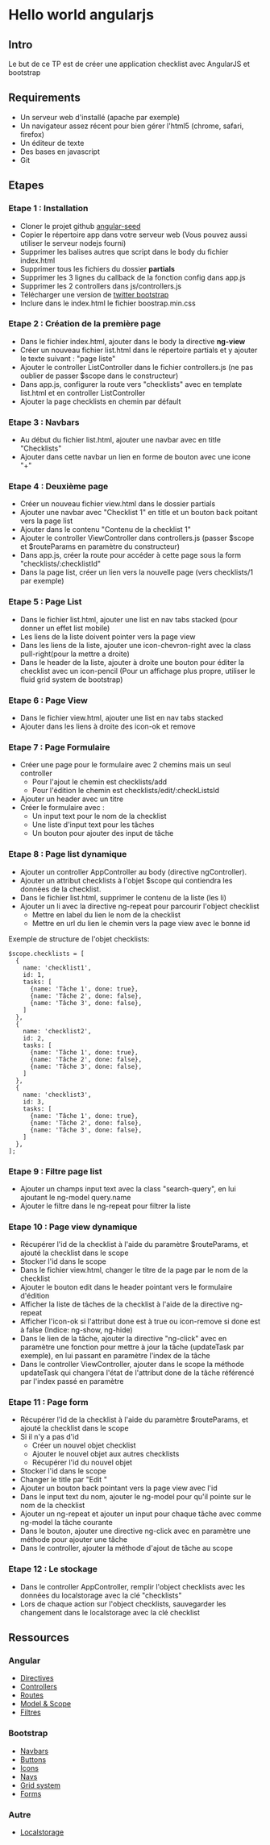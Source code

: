 Hello world angularjs
=====================

Intro
-----

Le but de ce TP est de créer une application checklist avec AngularJS et bootstrap

Requirements
------------

- Un serveur web d'installé (apache par exemple)
- Un navigateur assez récent pour bien gérer l'html5 (chrome, safari, firefox)
- Un éditeur de texte
- Des bases en javascript
- Git

Etapes
------

### Etape 1 : Installation

- Cloner le projet github [angular-seed](https://github.com/angular/angular-seed)
- Copier le répertoire app dans votre serveur web (Vous pouvez aussi utiliser le serveur nodejs fourni)
- Supprimer les balises autres que script dans le body du fichier index.html
- Supprimer tous les fichiers du dossier **partials**
- Supprimer les 3 lignes du callback de la fonction config dans app.js
- Supprimer les 2 controllers dans js/controllers.js
- Télécharger une version de [twitter bootstrap](http://twitter.github.io/bootstrap/) 
- Inclure dans le index.html le fichier boostrap.min.css

### Etape 2 : Création de la première page

- Dans le fichier index.html, ajouter dans le body la directive **ng-view**
- Créer un nouveau fichier list.html dans le répertoire partials et y ajouter le texte suivant :  "page liste"
- Ajouter le controller ListController dans le fichier controllers.js (ne pas oublier de passer $scope dans le constructeur)
- Dans app.js, configurer la route vers "checklists" avec en template list.html et en controller ListController
- Ajouter la page checklists en chemin par défault

### Etape 3 : Navbars

- Au début du fichier list.html, ajouter une navbar avec en title "Checklists"
- Ajouter dans cette navbar un lien en forme de bouton avec une icone "+"

### Etape 4 : Deuxième page

- Créer un nouveau fichier view.html dans le dossier partials
- Ajouter une navbar avec "Checklist 1" en title et un bouton back poitant vers la page list
- Ajouter dans le contenu "Contenu de la checklist 1"
- Ajouter le controller ViewController dans controllers.js (passer $scope et $routeParams en paramètre du constructeur)
- Dans app.js, créer la route pour accéder à cette page sous la form "checklists/:checklistId"
- Dans la page list, créer un lien vers la nouvelle page (vers checklists/1 par exemple)

### Etape 5 : Page List

- Dans le fichier list.html, ajouter une list en nav tabs stacked (pour donner un effet list mobile)
- Les liens de la liste doivent pointer vers la page view
- Dans les liens de la liste, ajouter une icon-chevron-right avec la class pull-right(pour la mettre a droite)
- Dans le header de la liste, ajouter à droite une bouton pour éditer la checklist avec un icon-pencil (Pour un affichage plus propre, utiliser le fluid grid system de bootstrap)

### Etape 6 : Page View

- Dans le fichier view.html, ajouter une list en nav tabs stacked
- Ajouter dans les liens à droite des icon-ok et remove

### Etape 7 : Page Formulaire

- Créer une page pour le formulaire avec 2 chemins mais un seul controller
  - Pour l'ajout le chemin est checklists/add
  - Pour l'édition le chemin est checklists/edit/:checkListsId
- Ajouter un header avec un titre
- Créer le formulaire avec :  
  - Un input text pour le nom de la checklist
  - Une liste d'input text pour les tâches
  - Un bouton pour ajouter des input de tâche

### Etape 8 : Page list dynamique

- Ajouter un controller AppController au body (directive ngController).
- Ajouter un attribut checklists à l'objet $scope qui contiendra les données de la checklist.
- Dans le fichier list.html, supprimer le contenu de la liste (les li)
- Ajouter un li avec la directive ng-repeat pour parcourir l'object checklist
  - Mettre en label du lien le nom de la checklist
  - Mettre en url du lien le chemin vers la page view avec le bonne id

Exemple de structure de l'objet checklists:

    $scope.checklists = [
	  {
	    name: 'checklist1',
		id: 1,
		tasks: [
		  {name: 'Tâche 1', done: true},
		  {name: 'Tâche 2', done: false},
		  {name: 'Tâche 3', done: false},
		]
	  },
	  {
	    name: 'checklist2',
		id: 2,
		tasks: [
		  {name: 'Tâche 1', done: true},
		  {name: 'Tâche 2', done: false},
		  {name: 'Tâche 3', done: false},
		]
	  },
	  {
	    name: 'checklist3',
		id: 3,
		tasks: [
		  {name: 'Tâche 1', done: true},
		  {name: 'Tâche 2', done: false},
		  {name: 'Tâche 3', done: false},
		]
	  },
	];

### Etape 9 : Filtre page list

- Ajouter un champs input text avec la class "search-query", en lui ajoutant le ng-model query.name
- Ajouter le filtre dans le ng-repeat pour filtrer la liste

### Etape 10 : Page view dynamique

- Récupérer l'id de la checklist à l'aide du paramètre $routeParams, et ajouté la checklist dans le scope
- Stocker l'id dans le scope
- Dans le fichier view.html, changer le titre de la page par le nom de la checklist
- Ajouter le bouton edit dans le header pointant vers le formulaire d'édition
- Afficher la liste de tâches de la checklist à l'aide de la directive ng-repeat
- Afficher l'icon-ok si l'attribut done est à true ou icon-remove si done est à false (Indice: ng-show, ng-hide)
- Dans le lien de la tâche, ajouter la directive "ng-click" avec en paramètre une fonction pour mettre à jour la tâche (updateTask par exemple), en lui passant en paramètre l'index de la tâche
- Dans le controller ViewController, ajouter dans le scope la méthode updateTask qui changera l'état de l'attribut done de la tâche référencé par l'index passé en paramètre

### Etape 11 : Page form

- Récupérer l'id de la checklist à l'aide du paramètre $routeParams, et ajouté la checklist dans le scope
- Si il n'y a pas d'id
  - Créer un nouvel objet checklist
  - Ajouter le nouvel objet aux autres checklists
  - Récupérer l'id du nouvel objet
- Stocker l'id dans le scope
- Changer le title par "Edit <Nom de la checklist>"
- Ajouter un bouton back pointant vers la page view avec l'id
- Dans le input text du nom, ajouter le ng-model pour qu'il pointe sur le nom de la checklist
- Ajouter un ng-repeat et ajouter un input pour chaque tâche avec comme ng-model la tâche courante
- Dans le bouton, ajouter une directive ng-click avec en paramètre une méthode pour ajouter une tâche
- Dans le controller, ajouter la méthode d'ajout de tâche au scope

### Etape 12 : Le stockage

- Dans le controller AppController, remplir l'object checklists avec les données du localstorage avec la clé "checklists"
- Lors de chaque action sur l'object checklists, sauvegarder les changement dans le localstorage avec la clé checklist


Ressources
----------

### Angular

- [Directives](https://docs.angularjs.org/guide/directive)
- [Controllers](https://docs.angularjs.org/guide/controller)
- [Routes](https://docs.angularjs.org/tutorial/step_07)
- [Model & Scope](https://docs.angularjs.org/guide/scope)
- [Filtres](https://docs.angularjs.org/guide/filter)

### Bootstrap

- [Navbars](http://getbootstrap.com/components/#navbar)
- [Buttons](http://getbootstrap.com/css/#buttons)
- [Icons](http://getbootstrap.com/components/#glyphicons)
- [Navs](http://getbootstrap.com/components/#nav)
- [Grid system](http://getbootstrap.com/css/#grid)
- [Forms](http://getbootstrap.com/css/#forms)

### Autre

- [Localstorage](http://www.lafermeduweb.net/billet/le-stockage-local-en-html5-localstorage-942.html)
